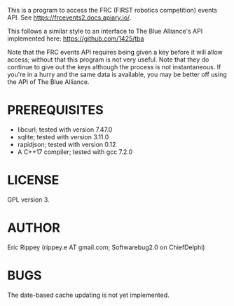 This is a program to access the FRC (FIRST robotics competition) events API.  See https://frcevents2.docs.apiary.io/.  

This follows a similar style to an interface to The Blue Alliance's API implemented here: https://github.com/1425/tba

Note that the FRC events API requires being given a key before it will allow access; without that this program is not very useful.  Note that they do continue to give out the keys although the process is not instantaneous.  If you're in a hurry and the same data is available, you may be better off using the API of The Blue Alliance.

# PREREQUISITES
  * libcurl; tested with version 7.47.0
  * sqlite; tested with version 3.11.0
  * rapidjson; tested with version 0.12
  * A C++17 compiler; tested with gcc 7.2.0

# LICENSE
GPL version 3.

# AUTHOR
Eric Rippey (rippey.e AT gmail.com; Softwarebug2.0 on ChiefDelphi)

# BUGS
The date-based cache updating is not yet implemented.

